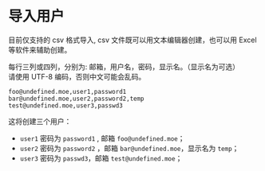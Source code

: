 # 导入用户

目前仅支持的 csv 格式导入, csv 文件既可以用文本编辑器创建，也可以用 Excel 等软件来辅助创建。  

每行三列或四列，分别为: 邮箱，用户名，密码，显示名。（显示名为可选）  
请使用 UTF-8 编码，否则中文可能会乱码。  

```csv
foo@undefined.moe,user1,password1
bar@undefined.moe,user2,password2,temp
test@undefined.moe,user3,passwd3
```

这将创建三个用户：

- `user1` 密码为 `password1` , 邮箱 `foo@undefined.moe`；
- `user2` 密码为 `password2` ，邮箱 `bar@undefined.moe`，显示名为 `temp`；
- `user3` 密码为 `passwd3`，邮箱 `test@undefined.moe`；
